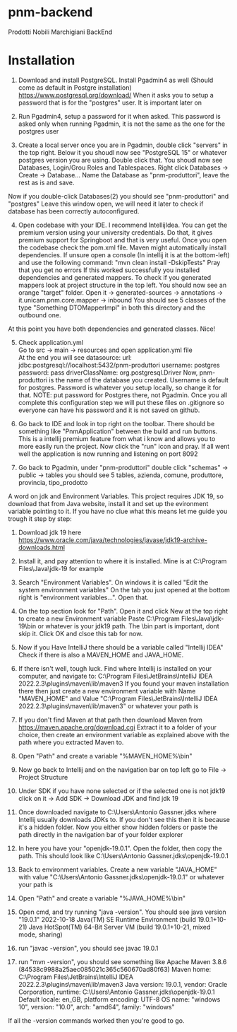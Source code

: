 # pnm-backend
Prodotti Nobili Marchigiani BackEnd

# Installation

1) Download and install PostgreSQL. Install Pgadmin4 as well (Should come as default in Postgre installation)
   https://www.postgresql.org/download/
   When it asks you to setup a password that is for the "postgres" user. It is important later on

2) Run Pgadmin4, setup a password for it when asked. This password is asked only when running Pgadmin, it is not the same as the one for the postgres user

3) Create a local server
once you are in Pgadmin, double click "servers" in the top right. Below it you shoudl now see "PostgreSQL 15" or whatever     postgres version you are using. Double click that.
You shoudl now see Databases, Login/Grou Roles and Tablespaces.
Right click Databases -> Create -> Database...
Name the Database as "pnm-produttori", leave the rest as is and save.

Now if you double-click Databases(2) you should see "pnm-produttori" and "postgres"
Leave this window open, we will need it later to check if database has been correctly autoconfigured.

4) Open codebase with your IDE. I recommend IntellijIdea. You can get the premium version using your university credentials.
   Do that, it gives premium support for Springboot and that is very useful.
   Once you open the codebase check the pom.xml file.
   Maven might automatically install dependencies.
   If unsure open a console (In intellij it is at the bottom-left) and use the following command:
   "mvn clean install -DskipTests"
   Pray that you get no errors
   If this worked successfully you installed dependencies and generated mappers.
   To check if you generated mappers look at project structure in the top left. You should now see an orange "target"    folder.
   Open it -> generated-sources -> annotations -> it.unicam.pnm.core.mapper -> inbound
   You should see 5 classes of the type "Something DTOMapperImpl" in both this directory and the outbound one.

At this point you have both dependencies and generated classes. Nice!

5) Check application.yml  
   Go to src -> main -> resources and open application.yml file  
   At the end you will see
   datasource:
   url: jdbc:postgresql://localhost:5432/pnm-produttori
   username: postgres
   password: pass
   driverClassName: org.postgresql.Driver
   Now, pnm-produttori is the name of the database you created. Username is default for postgres. Password is whatever you setup locally, so change it for that. NOTE: put password for Postgres there, not Pgadmin.
   Once you all complete this configuration step we will put these files on .gitignore so everyone can have his password and it is not saved on github.

6) Go back to IDE and look in top right on the toolbar. There should be something like "PnmApplication" between the build   and run buttons. This is a intellij premium feature from what i know and allows you to more easily run the project.
   Now click the "run" icon and pray. If all went well the application is now running and listening on port 8092

7) Go back to Pgadmin, under "pnm-produttori" double click "schemas" -> public -> tables
   you should see 5 tables, azienda, comune, produttore, provincia, tipo_prodotto


A word on jdk and Environment Variables.
This project requires JDK 19, so download that from Java website, install it and set up the evironment variable pointing to it.
If you have no clue what this means let me guide you trough it step by step:

1) Download jdk 19 here https://www.oracle.com/java/technologies/javase/jdk19-archive-downloads.html
2) Install it, and pay attention to where it is installed. Mine is at C:\Program Files\Java\jdk-19 for example
3) Search "Environment Variables". On windows it is called "Edit the system environment variables"
    On the tab you just opened at the bottom right is "environment variables...". Open that.
 
4) On the top section look for "Path". Open it and click New at the top right to create a new Environment variable
    Paste C:\Program Files\Java\jdk-19\bin or whatever is your jdk19 path.
    The \bin part is important, dont skip it. Click OK and clsoe this tab for now.
5) Now if you Have IntelliJ there should be a variable called "Intellij IDEA"
    Check if there is also a MAVEN_HOME and JAVA_HOME.
6) If there isn't well, tough luck. Find where Intellij is installed on your computer, and navigate to: C:\Program Files\JetBrains\IntelliJ IDEA 2022.2.3\plugins\maven\lib\maven3
    If you found your maven installation there then just create a new environment variable with Name "MAVEN_HOME" 
    and Value "C:\Program Files\JetBrains\IntelliJ IDEA 2022.2.3\plugins\maven\lib\maven3" or whatever your path is
7) If you don't find Maven at that path then download Maven from https://maven.apache.org/download.cgi
    Extract it to a folder of your choice, then create an environment variable as explained above with the path where you extracted Maven to.
8) Open "Path" and create a variable "%MAVEN_HOME%\bin"

9) Now go back to Intellij and on the navigation bar on top left go to File -> Project Structure
10) Under SDK if you have none selected or if the selected one is not jdk19 click on it -> Add SDK -> Download JDK and find jdk 19
11) Once downloaded navigate to C:\Users\Antonio Gassner\.jdks where Intellij usually downloads JDKs to. If you don't see this then it is because it's a hidden folder. Now you either show hidden folders or paste the path directly in the navigation bar of your folder explorer
12) In here you have your "openjdk-19.0.1". Open the folder, then copy the path. This should look like C:\Users\Antonio Gassner\.jdks\openjdk-19.0.1
13) Back to environment variables. Create a new variable "JAVA_HOME" with value "C:\Users\Antonio Gassner\.jdks\openjdk-19.0.1" or whatever your path is
14) Open "Path" and create a variable "%JAVA_HOME%\bin"
15) Open cmd, and try running "java -version". You should see
    java version "19.0.1" 2022-10-18
    Java(TM) SE Runtime Environment (build 19.0.1+10-21)
    Java HotSpot(TM) 64-Bit Server VM (build 19.0.1+10-21, mixed mode, sharing)
16) run "javac -version", you should see 
    javac 19.0.1
17) run "mvn -version", you should see something like
    Apache Maven 3.8.6 (84538c9988a25aec085021c365c560670ad80f63)
    Maven home: C:\Program Files\JetBrains\IntelliJ IDEA 2022.2.3\plugins\maven\lib\maven3
    Java version: 19.0.1, vendor: Oracle Corporation, runtime: C:\Users\Antonio Gassner\.jdks\openjdk-19.0.1
    Default locale: en_GB, platform encoding: UTF-8
    OS name: "windows 10", version: "10.0", arch: "amd64", family: "windows"

If all the -version commands worked then you're good to go.